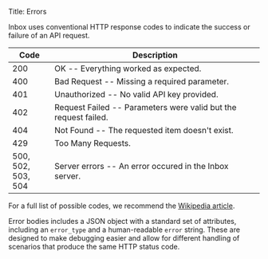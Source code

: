 Title: Errors

Inbox uses conventional HTTP response codes to indicate the success or failure of an API request.

Code | Description
--- | ---
200 | OK -- Everything worked as expected.
400 | Bad Request -- Missing a required parameter.
401 | Unauthorized -- No valid API key provided.
402 | Request Failed -- Parameters were valid but the request failed.
404 | Not Found -- The requested item doesn't exist.
429 | Too Many Requests.
500, 502, <br/>503, 504 | Server errors --  An error occured in the Inbox server.

For a full list of possible codes, we recommend the [Wikipedia article](http://en.wikipedia.org/wiki/List_of_HTTP_status_codes).

Error bodies includes a JSON object with a standard set of attributes, including an `error_type` and a human-readable `error` string. These are designed to make debugging easier and allow for different handling of scenarios that produce the same HTTP status code.
